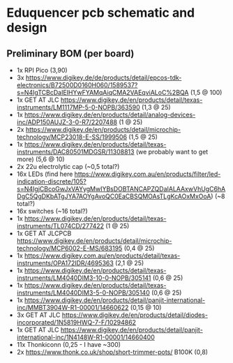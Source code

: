 # Eduquencer pcb schematic and design

## Preliminary BOM (per board)

- 1x RPI Pico (3,90)
- 3x https://www.digikey.de/de/products/detail/epcos-tdk-electronics/B72500D0160H060/1589537?s=N4IgTCBcDaIEIHYwFYAMqAiqCMA2VAEqviALoC%2BQA (1,5 @ 100)
- 1x GET AT JLC https://www.digikey.de/en/products/detail/texas-instruments/LM1117MP-5-0-NOPB/363590 (1,3 @ 25)
- 1x https://www.digikey.de/en/products/detail/analog-devices-inc/ADP150AUJZ-3-0-R7/2207488 (1 @ 25)
- 2x https://www.digikey.de/en/products/detail/microchip-technology/MCP23018-E-SS/1999506 (1,5 @ 25)
- 1x https://www.digikey.de/en/products/detail/texas-instruments/DAC80501MDGSR/11308813 (we probably want to get more) (5,6 @ 10)
- 2x 22u electrolytic cap (~0,5 total?)
- 16x LEDs (find here https://www.digikey.com.au/en/products/filter/led-indication-discrete/105?s=N4IgjCBcoGwJxVAYygMwIYBsDOBTANCAPZQDaIALAAxwVhUgC6hADgC5QgDKbATgJYA7AOYgAvoQC0EaCBSQMOAsTLgKcAOxMxOoA) (~8 total?)
- 16x switches (~16 total?)
- 1x https://www.digikey.de/en/products/detail/texas-instruments/TL074CD/277422 (1 @ 25)
- 1x GET AT JLCPCB https://www.digikey.de/en/products/detail/microchip-technology/MCP6002-E-MS/683195 (0,4 @ 25)
- 1x https://www.digikey.com.au/en/products/detail/texas-instruments/OPA172IDR/4695363 (2,1 @ 25)
- 1x https://www.digikey.de/en/products/detail/texas-instruments/LM4040DIM3-10-0-NOPB/305141 (0,6 @ 25)
- 1x https://www.digikey.de/en/products/detail/texas-instruments/LM4040DIM3-5-0-NOPB/305140 (0,6 @ 25)
- 1x https://www.digikey.de/en/products/detail/panjit-international-inc/MMBT3904W-R1-00001/14660622 (0,15 @ 10)
- 3x GET AT JLC https://www.digikey.de/en/products/detail/diodes-incorporated/1N5819HWQ-7-F/10294862
- 1x GET AT JLC https://www.digikey.de/en/products/detail/panjit-international-inc/1N4148W-R1-00001/14660400
- 11x Thonkiconn (0,25 - I have ~300)
- 2x https://www.thonk.co.uk/shop/short-trimmer-pots/ B100K (0,8)
